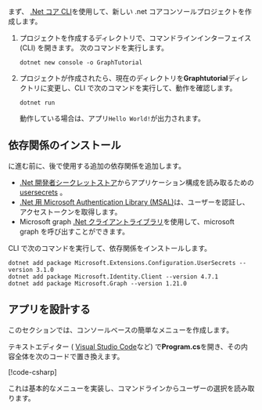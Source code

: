 <!-- markdownlint-disable MD002 MD041 -->

まず、 [.Net コア CLI](/dotnet/core/tools/?tabs=netcore2x)を使用して、新しい .net コアコンソールプロジェクトを作成します。

1. プロジェクトを作成するディレクトリで、コマンドラインインターフェイス (CLI) を開きます。 次のコマンドを実行します。

    ```Shell
    dotnet new console -o GraphTutorial
    ```

1. プロジェクトが作成されたら、現在のディレクトリを**Graphtutorial**ディレクトリに変更し、CLI で次のコマンドを実行して、動作を確認します。

    ```Shell
    dotnet run
    ```

    動作している場合は、アプリ`Hello World!`が出力されます。

## <a name="install-dependencies"></a>依存関係のインストール

に進む前に、後で使用する追加の依存関係を追加します。

- [.Net 開発者シークレットストア](https://docs.microsoft.com/aspnet/core/security/app-secrets)からアプリケーション構成を読み取るための[usersecrets](https://github.com/aspnet/extensions) 。
- [.Net 用 Microsoft Authentication Library (MSAL)](https://github.com/AzureAD/microsoft-authentication-library-for-dotnet)は、ユーザーを認証し、アクセストークンを取得します。
- Microsoft graph [.Net クライアントライブラリ](https://github.com/microsoftgraph/msgraph-sdk-dotnet)を使用して、microsoft graph を呼び出すことができます。

CLI で次のコマンドを実行して、依存関係をインストールします。

```Shell
dotnet add package Microsoft.Extensions.Configuration.UserSecrets --version 3.1.0
dotnet add package Microsoft.Identity.Client --version 4.7.1
dotnet add package Microsoft.Graph --version 1.21.0
```

## <a name="design-the-app"></a>アプリを設計する

このセクションでは、コンソールベースの簡単なメニューを作成します。

テキストエディター ( [Visual Studio Code](https://code.visualstudio.com/)など) で**Program.cs**を開き、その内容全体を次のコードで置き換えます。

[!code-csharp[](../demos/01-create-app/GraphTutorial/Program.cs)]

これは基本的なメニューを実装し、コマンドラインからユーザーの選択を読み取ります。
